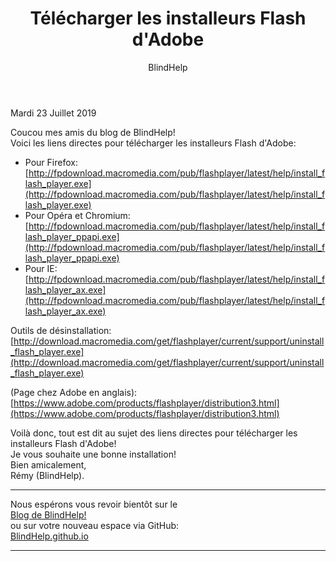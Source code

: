 ﻿---
title: Télécharger les installeurs Flash d'Adobe
layout: post
author: BlindHelp
---

<footer>Mardi 23 Juillet 2019</footer>


Coucou mes amis du blog de BlindHelp!               
Voici les liens directes pour télécharger les installeurs Flash d'Adobe:

- Pour Firefox:    
[http://fpdownload.macromedia.com/pub/flashplayer/latest/help/install_flash_player.exe](http://fpdownload.macromedia.com/pub/flashplayer/latest/help/install_flash_player.exe)
- Pour Opéra et Chromium:    
[http://fpdownload.macromedia.com/pub/flashplayer/latest/help/install_flash_player_ppapi.exe](http://fpdownload.macromedia.com/pub/flashplayer/latest/help/install_flash_player_ppapi.exe)
- Pour IE:    
[http://fpdownload.macromedia.com/pub/flashplayer/latest/help/install_flash_player_ax.exe](http://fpdownload.macromedia.com/pub/flashplayer/latest/help/install_flash_player_ax.exe)

Outils de désinstallation:    
[http://download.macromedia.com/get/flashplayer/current/support/uninstall_flash_player.exe](http://download.macromedia.com/get/flashplayer/current/support/uninstall_flash_player.exe)

(Page chez Adobe en anglais):     
[https://www.adobe.com/products/flashplayer/distribution3.html](https://www.adobe.com/products/flashplayer/distribution3.html)

Voilà donc, tout est dit au sujet des liens directes pour télécharger les installeurs Flash d'Adobe!                
Je vous souhaite une bonne installation!         
Bien amicalement,              
Rémy (BlindHelp).

---

Nous espérons vous revoir bientôt sur le      
[Blog de BlindHelp!](http://blindhelp.blogspot.fr/)                    
ou sur  votre nouveau espace via GitHub:                     
[BlindHelp.github.io](https://blindhelp.github.io)                    

---